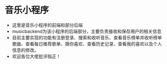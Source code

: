 音乐小程序
===
* 这里是音乐小程序的前端和部分后端
* musicbackend为该小程序的后端部分，主要负责接收和保存用户的相关信息
* 目前主要实现的功能有注册登录、搜索和收听音乐、查看音乐榜单并收听榜单歌曲、查看每日推荐歌单、猜你喜欢、查看历史记录、查看我的喜欢以及个人信息的修改。
* 欢迎各位大佬批评指正！
